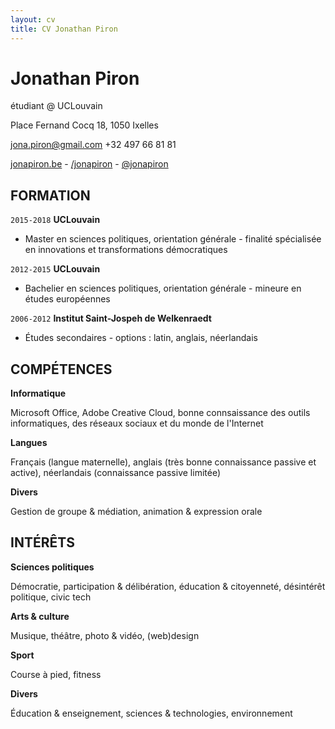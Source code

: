 ```yaml
---
layout: cv
title: CV Jonathan Piron
---
```

# Jonathan Piron
étudiant @ UCLouvain

Place Fernand Cocq 18, 1050 Ixelles <br/>

<a href="mailto:jona.piron@gmail.com">jona.piron@gmail.com</a> +32 497 66 81 81

<div id="webaddress">
  <a target="_blank" href="http://jonapiron.be"><i class="fas fa-home"></i> jonapiron.be</a> - 
  <a target="_blank" href="https://linkedin.com/in/jonapiron"><i class="fab fa-linkedin"></i> /jonapiron</a> -
  <a target="_blank" href="https://twitter.com/jonapiron"><i class="fab fa-twitter"></i> @jonapiron</a>
</div>

## FORMATION

`2015-2018`
__UCLouvain__

- Master en sciences politiques, orientation générale - finalité spécialisée en innovations et transformations démocratiques

`2012-2015`
__UCLouvain__

- Bachelier en sciences politiques, orientation générale - mineure en études européennes

`2006-2012`
__Institut Saint-Jospeh de Welkenraedt__

- Études secondaires - options : latin, anglais, néerlandais


## COMPÉTENCES 

__Informatique__

Microsoft Office, Adobe Creative Cloud, bonne connsaissance des outils informatiques, des réseaux sociaux et du monde de l'Internet

__Langues__

Français (langue maternelle), anglais (très bonne connaissance passive et active), néerlandais (connaissance passive limitée)

__Divers__

Gestion de groupe & médiation, animation & expression orale


## INTÉRÊTS

__Sciences politiques__

Démocratie, participation & délibération, éducation & citoyenneté, désintérêt politique, civic tech

__Arts & culture__

Musique, théâtre, photo & vidéo, (web)design

__Sport__ 

Course à pied, fitness

__Divers__

Éducation & enseignement, sciences & technologies, environnement


<!-- ### Footer

Dernière mise à jour : 09/2018 -->


